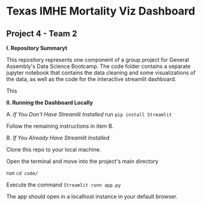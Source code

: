 # Texas IMHE Mortality Viz Dashboard
## Project 4 - Team 2


 
**I. Repository Summaryt**

This repository represents one component of a group project for General Assembly's Data Science Bootcamp. The code folder contains a separate jupyter notebook that contains the data cleaning and some visualizations of the data, as well as the code for the interactive streamlit dashboard.

This 


    
**II. Running the Dashboard Locally**

A. *If You Don't Have Streamlit Installed*
run `pip install Streamlit`

Follow the remaining instructions in item B.

B. *If You Already Have Streamlit Installed*

Clone this repo to your local machine. 

Open the terminal and move into the project's main directory

run `cd code/`

Execute the command `Streamlit runn app.py`

The app should open in a localhost instance in your default browser. 

